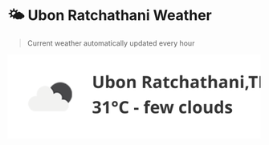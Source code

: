 # 🌤️ Ubon Ratchathani Weather

> Current weather automatically updated every hour

![Weather](https://raw.githubusercontent.com/NKKNix/NKKNix/master/weather.svg)
